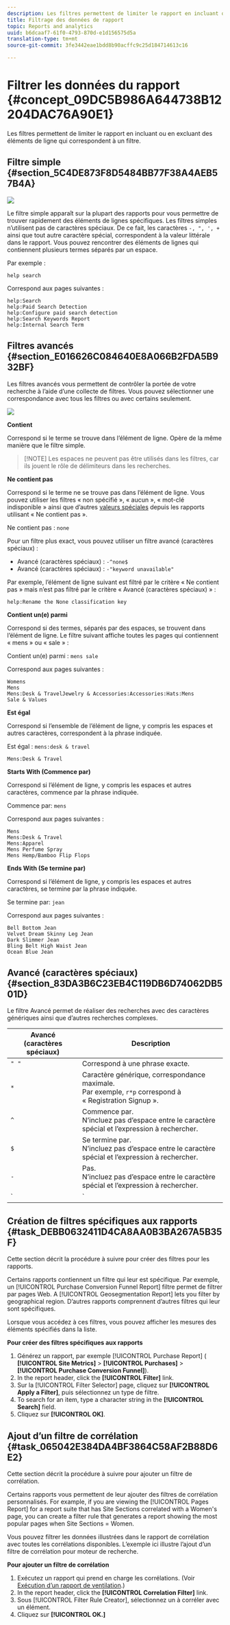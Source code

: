 ```yaml
---
description: Les filtres permettent de limiter le rapport en incluant ou en excluant des éléments de ligne qui correspondent à un filtre.
title: Filtrage des données de rapport
topic: Reports and analytics
uuid: b6dcaaf7-61f0-4793-870d-e1d156575d5a
translation-type: tm+mt
source-git-commit: 3fe3442eae1bdd8b90acffc9c25d184714613c16

---
```



# Filtrer les données du rapport {#concept_09DC5B986A644738B12204DAC76A90E1}

Les filtres permettent de limiter le rapport en incluant ou en excluant des éléments de ligne qui correspondent à un filtre.

## Filtre simple  {#section_5C4DE873F8D5484BB77F38A4AEB57B4A}

![](assets/filter.png)

Le filtre simple apparaît sur la plupart des rapports pour vous permettre de trouver rapidement des éléments de lignes spécifiques. Les filtres simples n’utilisent pas de caractères spéciaux. De ce fait, les caractères `-, ", ', +` ainsi que tout autre caractère spécial, correspondent à la valeur littérale dans le rapport. Vous pouvez rencontrer des éléments de lignes qui contiennent plusieurs termes séparés par un espace.

Par exemple :

```
help search
```

Correspond aux pages suivantes :

```
help:Search
help:Paid Search Detection
help:Configure paid search detection
help:Search Keywords Report
help:Internal Search Term
```

## Filtres avancés {#section_E016626C084640E8A066B2FDA5B932BF}

Les filtres avancés vous permettent de contrôler la portée de votre recherche à l’aide d’une collecte de filtres. Vous pouvez sélectionner une correspondance avec tous les filtres ou avec certains seulement.

![](assets/advanced_filter.png)

**Contient**

Correspond si le terme se trouve dans l’élément de ligne. Opère de la même manière que le filtre simple.

>[!NOTE] Les espaces ne peuvent pas être utilisés dans les filtres, car ils jouent le rôle de délimiteurs dans les recherches.

**Ne contient pas**

Correspond si le terme ne se trouve pas dans l’élément de ligne. Vous pouvez utiliser les filtres « non spécifié », « aucun », « mot-clé indisponible » ainsi que d’autres [valeurs spéciales](https://docs.adobe.com/content/help/en/analytics/technotes/unspecified.html) depuis les rapports utilisant « Ne contient pas ».

Ne contient pas : `none`

Pour un filtre plus exact, vous pouvez utiliser un filtre avancé (caractères spéciaux) :

* Avancé (caractères spéciaux) : `-^none$`
* Avancé (caractères spéciaux) : `-"keyword unavailable"`

Par exemple, l’élément de ligne suivant est filtré par le critère « Ne contient pas » mais n’est pas filtré par le critère « Avancé (caractères spéciaux) » :

```
help:Rename the None classification key
```

**Contient un(e) parmi**

Correspond si des termes, séparés par des espaces, se trouvent dans l’élément de ligne. Le filtre suivant affiche toutes les pages qui contiennent « mens » ou « sale » :

Contient un(e) parmi : `mens sale`

Correspond aux pages suivantes :

```
Womens
Mens
Mens:Desk & TravelJewelry & Accessories:Accessories:Hats:Mens
Sale & Values
```

**Est égal**

Correspond si l’ensemble de l’élément de ligne, y compris les espaces et autres caractères, correspondent à la phrase indiquée.

Est égal : `mens:desk & travel`

`Mens:Desk & Travel`

**Starts With (Commence par)**

Correspond si l’élément de ligne, y compris les espaces et autres caractères, commence par la phrase indiquée.

Commence par: `mens`

Correspond aux pages suivantes :

```
Mens
Mens:Desk & Travel
Mens:Apparel
Mens Perfume Spray
Mens Hemp/Bamboo Flip Flops
```

**Ends With (Se termine par)**

Correspond si l’élément de ligne, y compris les espaces et autres caractères, se termine par la phrase indiquée.

Se termine par: `jean`

Correspond aux pages suivantes :

```
Bell Bottom Jean
Velvet Dream Skinny Leg Jean
Dark Slimmer Jean
Bling Belt High Waist Jean
Ocean Blue Jean
```

## Avancé (caractères spéciaux) {#section_83DA3B6C23EB4C119DB6D74062DB501D}

Le filtre Avancé permet de réaliser des recherches avec des caractères génériques ainsi que d’autres recherches complexes.

| Avancé (caractères spéciaux) | Description |
|--- |--- |
| `" "` | Correspond à une phrase exacte. |
| `*` | Caractère générique, correspondance maximale. <br>Par exemple, `r*p` correspond à « Registration Signup ». |
| `^` | Commence par. <br>N’incluez pas d’espace entre le caractère spécial et l’expression à rechercher. |
| `$` | Se termine par. <br>N’incluez pas d’espace entre le caractère spécial et l’expression à rechercher. |
| `-` | Pas. <br>N’incluez pas d’espace entre le caractère spécial et l’expression à rechercher. |
| `|` | Ou <br>Remarque : vous devez inclure un espace de chaque côté de la barre verticale, `" | "` |

## Création de filtres spécifiques aux rapports {#task_DEBB0632411D4CA8AA0B3BA267A5B35F}

Cette section décrit la procédure à suivre pour créer des filtres pour les rapports.

<!-- 

t_reports_filter_specific.xml

 -->

Certains rapports contiennent un filtre qui leur est spécifique. Par exemple, un [!UICONTROL Purchase Conversion Funnel Report] filtre permet de filtrer par pages Web. A [!UICONTROL Geosegmentation Report] lets you filter by geographical region. D’autres rapports comprennent d’autres filtres qui leur sont spécifiques.

Lorsque vous accédez à ces filtres, vous pouvez afficher les mesures des éléments spécifiés dans la liste.

**Pour créer des filtres spécifiques aux rapports**

1. Générez un rapport, par exemple [!UICONTROL Purchase Report] ( **[!UICONTROL Site Metrics]** > **[!UICONTROL Purchases]** > **[!UICONTROL Purchase Conversion Funnel]**).
1. In the report header, click the **[!UICONTROL Filter]** link.
1. Sur la [!UICONTROL Filter Selector] page, cliquez sur **[!UICONTROL Apply a Filter]**, puis sélectionnez un type de filtre.
1. To search for an item, type a character string in the **[!UICONTROL Search]** field.
1. Cliquez sur **[!UICONTROL OK]**.

## Ajout d’un filtre de corrélation {#task_065042E384DA4BF3864C58AF2B88D6E2}

Cette section décrit la procédure à suivre pour ajouter un filtre de corrélation.

<!-- 

t_reports_correlation_filter.xml

 -->

Certains rapports vous permettent de leur ajouter des filtres de corrélation personnalisés. For example, if you are viewing the [!UICONTROL Pages Report] for a report suite that has Site Sections correlated with a Women&#39;s page, you can create a filter rule that generates a report showing the most popular pages when Site Sections = Women.

Vous pouvez filtrer les données illustrées dans le rapport de corrélation avec toutes les corrélations disponibles. L’exemple ici illustre l’ajout d’un filtre de corrélation pour moteur de recherche.

**Pour ajouter un filtre de corrélation**

1. Exécutez un rapport qui prend en charge les corrélations. (Voir [Exécution d’un rapport de ventilation](/help/analyze/reports-analytics/reports-customize/breakdowns.md#task_F685624830E64C829C8BE6435A107F69).)
1. In the report header, click the **[!UICONTROL Correlation Filter]** link.
1. Sous [!UICONTROL Filter Rule Creator], sélectionnez un  à corréler avec un élément.
1. Cliquez sur **[!UICONTROL OK.]**
